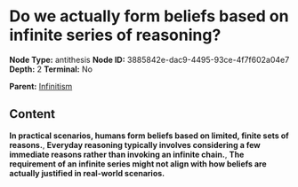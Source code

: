 # Do we actually form beliefs based on infinite series of reasoning?

**Node Type:** antithesis
**Node ID:** 3885842e-dac9-4495-93ce-4f7f602a04e7
**Depth:** 2
**Terminal:** No

**Parent:** [Infinitism](infinitism.md)

## Content

**In practical scenarios, humans form beliefs based on limited, finite sets of reasons.**, **Everyday reasoning typically involves considering a few immediate reasons rather than invoking an infinite chain.**, **The requirement of an infinite series might not align with how beliefs are actually justified in real-world scenarios.**
